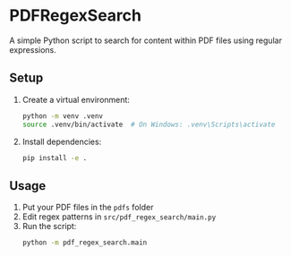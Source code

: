 # PDFRegexSearch 
A simple Python script to search for content within PDF files using regular expressions. 

## Setup
1. Create a virtual environment:
   ```bash
   python -m venv .venv
   source .venv/bin/activate  # On Windows: .venv\Scripts\activate
   ```
2. Install dependencies:
   ```bash
   pip install -e .
   ```

## Usage
1. Put your PDF files in the `pdfs` folder
2. Edit regex patterns in `src/pdf_regex_search/main.py`
3. Run the script:
   ```bash
   python -m pdf_regex_search.main
   ```
